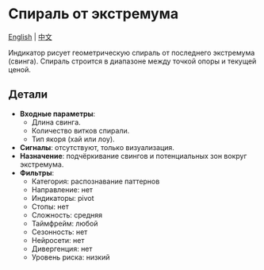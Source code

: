 # Спираль от экстремума
[English](README.md) | [中文](README_cn.md)

Индикатор рисует геометрическую спираль от последнего экстремума (свинга). Спираль строится в диапазоне между точкой опоры и текущей ценой.

## Детали

- **Входные параметры**:
  - Длина свинга.
  - Количество витков спирали.
  - Тип якоря (хай или лоу).
- **Сигналы**: отсутствуют, только визуализация.
- **Назначение**: подчёркивание свингов и потенциальных зон вокруг экстремума.
- **Фильтры**:
  - Категория: распознавание паттернов
  - Направление: нет
  - Индикаторы: pivot
  - Стопы: нет
  - Сложность: средняя
  - Таймфрейм: любой
  - Сезонность: нет
  - Нейросети: нет
  - Дивергенция: нет
  - Уровень риска: низкий
